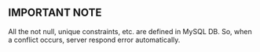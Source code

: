 ## IMPORTANT NOTE

All the not null, unique constraints, etc. are defined in MySQL DB. So, when a conflict occurs, server respond error automatically.
